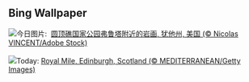 ## Bing Wallpaper
![](https://www.bing.com/th?id=OHR.FruitaPetroglyphs_ZH-CN5423905955_UHD.jpg&w=1000)今日图片: &nbsp;[圆顶礁国家公园弗鲁塔附近的岩画, 犹他州, 美国 (© Nicolas VINCENT/Adobe Stock)](https://www.bing.com/th?id=OHR.FruitaPetroglyphs_ZH-CN5423905955_UHD.jpg)
<br><br/>
![](https://www.bing.com/th?id=OHR.EdinburghFringe_EN-US5923216873_UHD.jpg&w=1000)Today: [Royal Mile, Edinburgh, Scotland (© MEDITERRANEAN/Getty Images)](https://www.bing.com/th?id=OHR.EdinburghFringe_EN-US5923216873_UHD.jpg)
<br><br/>

